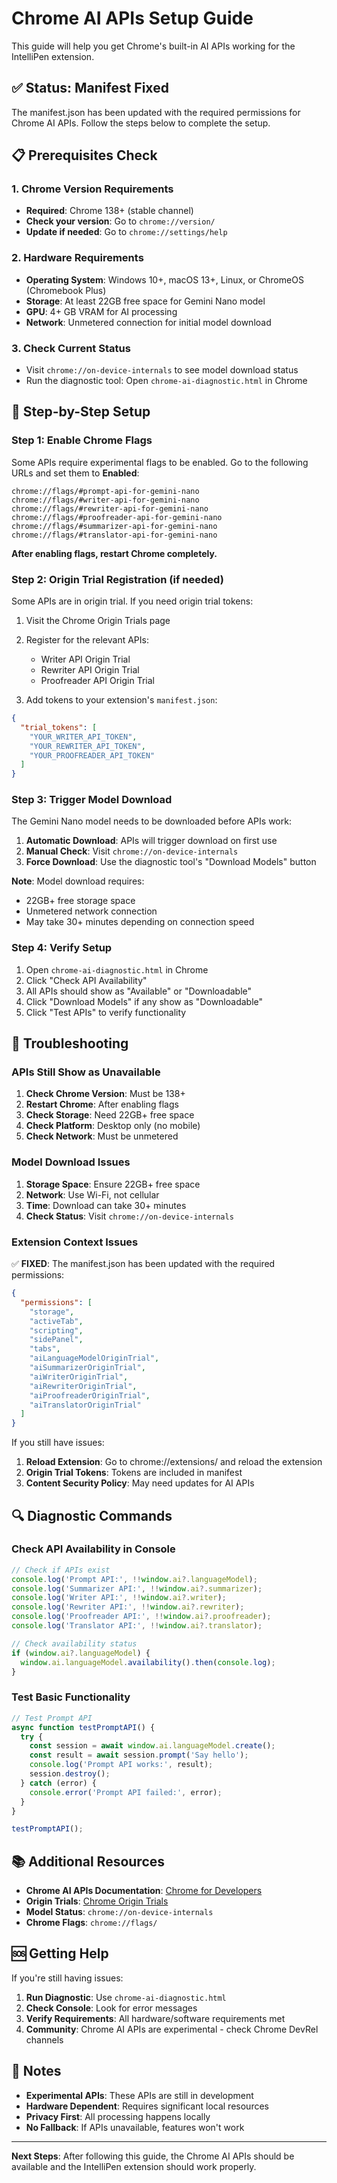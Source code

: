 # Chrome AI APIs Setup Guide

This guide will help you get Chrome's built-in AI APIs working for the IntelliPen extension.

## ✅ Status: Manifest Fixed

The manifest.json has been updated with the required permissions for Chrome AI APIs. Follow the steps below to complete the setup.

## 📋 Prerequisites Check

### 1. Chrome Version Requirements
- **Required**: Chrome 138+ (stable channel)
- **Check your version**: Go to `chrome://version/`
- **Update if needed**: Go to `chrome://settings/help`

### 2. Hardware Requirements
- **Operating System**: Windows 10+, macOS 13+, Linux, or ChromeOS (Chromebook Plus)
- **Storage**: At least 22GB free space for Gemini Nano model
- **GPU**: 4+ GB VRAM for AI processing
- **Network**: Unmetered connection for initial model download

### 3. Check Current Status
- Visit `chrome://on-device-internals` to see model download status
- Run the diagnostic tool: Open `chrome-ai-diagnostic.html` in Chrome

## 🔧 Step-by-Step Setup

### Step 1: Enable Chrome Flags

Some APIs require experimental flags to be enabled. Go to the following URLs and set them to **Enabled**:

```
chrome://flags/#prompt-api-for-gemini-nano
chrome://flags/#writer-api-for-gemini-nano
chrome://flags/#rewriter-api-for-gemini-nano
chrome://flags/#proofreader-api-for-gemini-nano
chrome://flags/#summarizer-api-for-gemini-nano
chrome://flags/#translator-api-for-gemini-nano
```

**After enabling flags, restart Chrome completely.**

### Step 2: Origin Trial Registration (if needed)

Some APIs are in origin trial. If you need origin trial tokens:

1. Visit the Chrome Origin Trials page
2. Register for the relevant APIs:
   - Writer API Origin Trial
   - Rewriter API Origin Trial
   - Proofreader API Origin Trial

3. Add tokens to your extension's `manifest.json`:
```json
{
  "trial_tokens": [
    "YOUR_WRITER_API_TOKEN",
    "YOUR_REWRITER_API_TOKEN",
    "YOUR_PROOFREADER_API_TOKEN"
  ]
}
```

### Step 3: Trigger Model Download

The Gemini Nano model needs to be downloaded before APIs work:

1. **Automatic Download**: APIs will trigger download on first use
2. **Manual Check**: Visit `chrome://on-device-internals`
3. **Force Download**: Use the diagnostic tool's "Download Models" button

**Note**: Model download requires:
- 22GB+ free storage space
- Unmetered network connection
- May take 30+ minutes depending on connection speed

### Step 4: Verify Setup

1. Open `chrome-ai-diagnostic.html` in Chrome
2. Click "Check API Availability"
3. All APIs should show as "Available" or "Downloadable"
4. Click "Download Models" if any show as "Downloadable"
5. Click "Test APIs" to verify functionality

## 🐛 Troubleshooting

### APIs Still Show as Unavailable

1. **Check Chrome Version**: Must be 138+
2. **Restart Chrome**: After enabling flags
3. **Check Storage**: Need 22GB+ free space
4. **Check Platform**: Desktop only (no mobile)
5. **Check Network**: Must be unmetered

### Model Download Issues

1. **Storage Space**: Ensure 22GB+ free space
2. **Network**: Use Wi-Fi, not cellular
3. **Time**: Download can take 30+ minutes
4. **Check Status**: Visit `chrome://on-device-internals`

### Extension Context Issues

✅ **FIXED**: The manifest.json has been updated with the required permissions:

```json
{
  "permissions": [
    "storage",
    "activeTab", 
    "scripting",
    "sidePanel",
    "tabs",
    "aiLanguageModelOriginTrial",
    "aiSummarizerOriginTrial", 
    "aiWriterOriginTrial",
    "aiRewriterOriginTrial",
    "aiProofreaderOriginTrial",
    "aiTranslatorOriginTrial"
  ]
}
```

If you still have issues:
1. **Reload Extension**: Go to chrome://extensions/ and reload the extension
2. **Origin Trial Tokens**: Tokens are included in manifest
3. **Content Security Policy**: May need updates for AI APIs

## 🔍 Diagnostic Commands

### Check API Availability in Console
```javascript
// Check if APIs exist
console.log('Prompt API:', !!window.ai?.languageModel);
console.log('Summarizer API:', !!window.ai?.summarizer);
console.log('Writer API:', !!window.ai?.writer);
console.log('Rewriter API:', !!window.ai?.rewriter);
console.log('Proofreader API:', !!window.ai?.proofreader);
console.log('Translator API:', !!window.ai?.translator);

// Check availability status
if (window.ai?.languageModel) {
  window.ai.languageModel.availability().then(console.log);
}
```

### Test Basic Functionality
```javascript
// Test Prompt API
async function testPromptAPI() {
  try {
    const session = await window.ai.languageModel.create();
    const result = await session.prompt('Say hello');
    console.log('Prompt API works:', result);
    session.destroy();
  } catch (error) {
    console.error('Prompt API failed:', error);
  }
}

testPromptAPI();
```

## 📚 Additional Resources

- **Chrome AI APIs Documentation**: [Chrome for Developers](https://developer.chrome.com/docs/ai/)
- **Origin Trials**: [Chrome Origin Trials](https://developer.chrome.com/origintrials/)
- **Model Status**: `chrome://on-device-internals`
- **Chrome Flags**: `chrome://flags/`

## 🆘 Getting Help

If you're still having issues:

1. **Run Diagnostic**: Use `chrome-ai-diagnostic.html`
2. **Check Console**: Look for error messages
3. **Verify Requirements**: All hardware/software requirements met
4. **Community**: Chrome AI APIs are experimental - check Chrome DevRel channels

## 📝 Notes

- **Experimental APIs**: These APIs are still in development
- **Hardware Dependent**: Requires significant local resources
- **Privacy First**: All processing happens locally
- **No Fallback**: If APIs unavailable, features won't work

---

**Next Steps**: After following this guide, the Chrome AI APIs should be available and the IntelliPen extension should work properly.